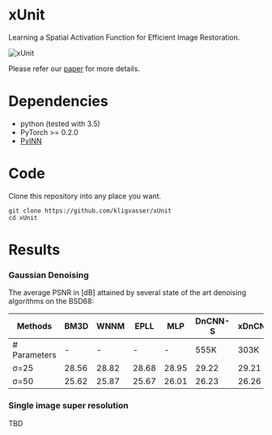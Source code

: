 # xUnit
Learning a Spatial Activation Function for Efficient Image Restoration.

![xUnit]({{site.baseurl}}/figures/xunit_relu_scheme.png)


Please refer our [paper](https://arxiv.org/abs/1711.06445) for more details.


# Dependencies
- python (tested with 3.5)
- PyTorch >= 0.2.0
- [PyINN](https://github.com/szagoruyko/pyinn)


# Code
Clone this repository into any place you want.

	git clone https://github.com/kligvasser/xUnit
	cd xUnit


# Results
### Gaussian Denoising

The average PSNR in [dB] attained by several state of the art denoising algorithms on the BSD68:

| Methods | BM3D | WNNM | EPLL | MLP | DnCNN-S | xDnCNN |
| --- | --- | --- | --- | --- | --- | --- |
| # Parameters | - | - | - | - | 555K | 303K |
|      σ=25    | 28.56 | 28.82 | 28.68 | 28.95 | 29.22 | 29.21 |
|      σ=50    | 25.62 | 25.87 | 25.67 | 26.01 | 26.23 | 26.26 |

### Single image super resolution

TBD
